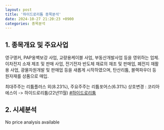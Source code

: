 ```yaml
---
layout: post
title: '하이드로리튬 종목분석'
date: 2024-10-27 21:20:23 +0900
categories: 종목분석
---
```


## 1. 종목개요 및 주요사업

영구앵커, PAP옹벽보강 사업, 교량용케이블 사업, 부동산개발사업 등을 영위하는 업체. 이차전지 소재 제조 및 판매 사업, 전기전자 반도체 재료의 재조 및 판매업, 폐전지 재활용 사업, 광물자원개발 및 판매업 등을 새롭게 시작하였으며, 탄산리튬, 블랙파우더 등 원자재를 상품으로 매입.

최대주주는 리튬플러스 외(8.23%), 주요주주는 리튬포어스(6.31%) 상호변경 : 코리아에스이 -> 하이드로리튬(22년11월)
[#하이드로리튬](#)

## 2. 시세분석

No price analysis available
